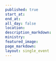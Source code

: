 ```yaml
---
published: true
start_at:
end_at:
all_day: false
location:
description_markdown:
ministry:
featured_image:
page_markdown:
layout: single_event
---
```



